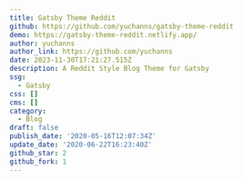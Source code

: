 ```yaml
---
title: Gatsby Theme Reddit
github: https://github.com/yuchanns/gatsby-theme-reddit
demo: https://gatsby-theme-reddit.netlify.app/
author: yuchanns
author_link: https://github.com/yuchanns
date: 2023-11-30T17:21:27.515Z
description: A Reddit Style Blog Theme for Gatsby
ssg:
  - Gatsby
css: []
cms: []
category:
  - Blog
draft: false
publish_date: '2020-05-16T12:07:34Z'
update_date: '2020-06-22T16:23:40Z'
github_star: 2
github_fork: 1
---
```

